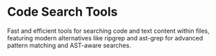 # Code Search Tools

Fast and efficient tools for searching code and text content within files, featuring modern alternatives like ripgrep and ast-grep for advanced pattern matching and AST-aware searches.
